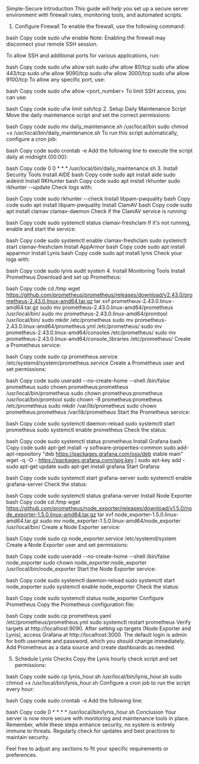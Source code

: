 Simple-Secure
Introduction
This guide will help you set up a secure server environment with firewall rules, monitoring tools, and automated scripts.

1. Configure Firewall
To enable the firewall, use the following command:

bash
Copy code
sudo ufw enable
Note: Enabling the firewall may disconnect your remote SSH session.

To allow SSH and additional ports for various applications, run:

bash
Copy code
sudo ufw allow ssh
sudo ufw allow 80/tcp
sudo ufw allow 443/tcp
sudo ufw allow 9090/tcp
sudo ufw allow 3000/tcp
sudo ufw allow 9100/tcp
To allow any specific port, use:

bash
Copy code
sudo ufw allow <port_number>
To limit SSH access, you can use:

bash
Copy code
sudo ufw limit ssh/tcp
2. Setup Daily Maintenance Script
Move the daily maintenance script and set the correct permissions:

bash
Copy code
sudo mv daily_maintenance.sh /usr/local/bin
sudo chmod +x /usr/local/bin/daily_maintenance.sh
To run this script automatically, configure a cron job:

bash
Copy code
sudo crontab -e
Add the following line to execute the script daily at midnight (00:00):

bash
Copy code
0 0 * * * /usr/local/bin/daily_maintenance.sh
3. Install Security Tools
Install AIDE
bash
Copy code
sudo apt install aide
sudo aideinit
Install RKHunter
bash
Copy code
sudo apt install rkhunter
sudo rkhunter --update
Check logs with:

bash
Copy code
sudo rkhunter --check
Install libpam-pwquality
bash
Copy code
sudo apt install libpam-pwquality
Install ClamAV
bash
Copy code
sudo apt install clamav clamav-daemon
Check if the ClamAV service is running:

bash
Copy code
sudo systemctl status clamav-freshclam
If it's not running, enable and start the service:

bash
Copy code
sudo systemctl enable clamav-freshclam
sudo systemctl start clamav-freshclam
Install AppArmor
bash
Copy code
sudo apt install apparmor
Install Lynis
bash
Copy code
sudo apt install lynis
Check your logs with:

bash
Copy code
sudo lynis audit system
4. Install Monitoring Tools
Install Prometheus
Download and set up Prometheus:

bash
Copy code
cd /tmp
wget https://github.com/prometheus/prometheus/releases/download/v2.43.0/prometheus-2.43.0.linux-amd64.tar.gz
tar xvf prometheus-2.43.0.linux-amd64.tar.gz
sudo mv prometheus-2.43.0.linux-amd64/prometheus /usr/local/bin/
sudo mv prometheus-2.43.0.linux-amd64/promtool /usr/local/bin/
sudo mkdir /etc/prometheus
sudo mv prometheus-2.43.0.linux-amd64/prometheus.yml /etc/prometheus/
sudo mv prometheus-2.43.0.linux-amd64/consoles /etc/prometheus/
sudo mv prometheus-2.43.0.linux-amd64/console_libraries /etc/prometheus/
Create a Prometheus service:

bash
Copy code
sudo cp prometheus.service /etc/systemd/system/prometheus.service
Create a Prometheus user and set permissions:

bash
Copy code
sudo useradd --no-create-home --shell /bin/false prometheus
sudo chown prometheus:prometheus /usr/local/bin/prometheus
sudo chown prometheus:prometheus /usr/local/bin/promtool
sudo chown -R prometheus:prometheus /etc/prometheus
sudo mkdir /var/lib/prometheus
sudo chown prometheus:prometheus /var/lib/prometheus
Start the Prometheus service:

bash
Copy code
sudo systemctl daemon-reload
sudo systemctl start prometheus
sudo systemctl enable prometheus
Check the status:

bash
Copy code
sudo systemctl status prometheus
Install Grafana
bash
Copy code
sudo apt-get install -y software-properties-common
sudo add-apt-repository "deb https://packages.grafana.com/oss/deb stable main"
wget -q -O - https://packages.grafana.com/gpg.key | sudo apt-key add -
sudo apt-get update
sudo apt-get install grafana
Start Grafana:

bash
Copy code
sudo systemctl start grafana-server
sudo systemctl enable grafana-server
Check the status:

bash
Copy code
sudo systemctl status grafana-server
Install Node Exporter
bash
Copy code
cd /tmp
wget https://github.com/prometheus/node_exporter/releases/download/v1.5.0/node_exporter-1.5.0.linux-amd64.tar.gz
tar xvf node_exporter-1.5.0.linux-amd64.tar.gz
sudo mv node_exporter-1.5.0.linux-amd64/node_exporter /usr/local/bin/
Create a Node Exporter service:

bash
Copy code
sudo cp node_exporter.service /etc/systemd/system
Create a Node Exporter user and set permissions:

bash
Copy code
sudo useradd --no-create-home --shell /bin/false node_exporter
sudo chown node_exporter:node_exporter /usr/local/bin/node_exporter
Start the Node Exporter service:

bash
Copy code
sudo systemctl daemon-reload
sudo systemctl start node_exporter
sudo systemctl enable node_exporter
Check the status:

bash
Copy code
sudo systemctl status node_exporter
Configure Prometheus
Copy the Prometheus configuration file:

bash
Copy code
sudo cp prometheus.yaml /etc/prometheus/prometheus.yml
sudo systemctl restart prometheus
Verify targets at http://localhost:9090. After setting up targets (Node Exporter and Lynis), access Grafana at http://localhost:3000. The default login is admin for both username and password, which you should change immediately. Add Prometheus as a data source and create dashboards as needed.

5. Schedule Lynis Checks
Copy the Lynis hourly check script and set permissions:

bash
Copy code
sudo cp lynis_hour.sh /usr/local/bin/lynis_hour.sh
sudo chmod +x /usr/local/bin/lynis_hour.sh
Configure a cron job to run the script every hour:

bash
Copy code
sudo crontab -e
Add the following line:

bash
Copy code
0 * * * * /usr/local/bin/lynis_hour.sh
Conclusion
Your server is now more secure with monitoring and maintenance tools in place. Remember, while these steps enhance security, no system is entirely immune to threats. Regularly check for updates and best practices to maintain security.

Feel free to adjust any sections to fit your specific requirements or preferences.
